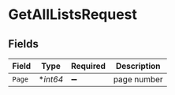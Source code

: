 # GetAllListsRequest


## Fields

| Field              | Type               | Required           | Description        |
| ------------------ | ------------------ | ------------------ | ------------------ |
| `Page`             | **int64*           | :heavy_minus_sign: | page number        |